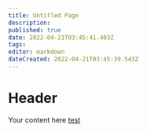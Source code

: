 ```yaml
---
title: Untitled Page
description: 
published: true
date: 2022-04-21T03:45:41.403Z
tags: 
editor: markdown
dateCreated: 2022-04-21T03:45:39.543Z
---
```


# Header
Your content here
[test](javascript:alert(1))